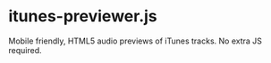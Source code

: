 itunes-previewer.js
===================

Mobile friendly, HTML5 audio previews of iTunes tracks. No extra JS required.
